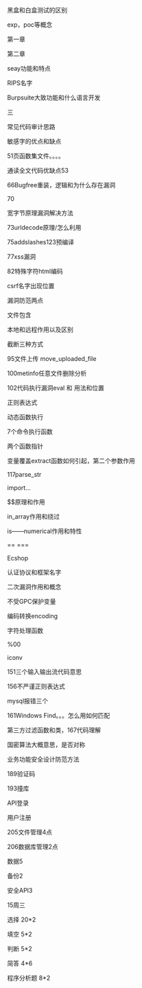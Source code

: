 黑盒和白盒测试的区别

exp，poc等概念

第一章

第二章

seay功能和特点

RIPS名字

Burpsuite大致功能和什么语言开发

三

常见代码审计思路

敏感字的优点和缺点

51页函数集文件。。。。

通读全文代码优缺点53

66Bugfree重装，逻辑和为什么存在漏洞



70

宽字节原理漏洞解决方法

73urldecode原理/怎么利用

75addslashes123预编译

77xss漏洞

82特殊字符html编码

csrf名字出现位置

漏洞防范两点



文件包含

本地和远程作用以及区别

截断三种方式

95文件上传  move_uploaded_file

100metinfo任意文件删除分析

102代码执行漏洞eval 和     用法和位置

正则表达式

动态函数执行

7个命令执行函数

两个函数指针



变量覆盖extract函数如何引起，第二个参数作用

117parse_str

import...

$$原理和作用

in_array作用和绕过

is——numerical作用和特性

==   ===

Ecshop

认证协议和框架名字



二次漏洞作用和概念



不受GPC保护变量

编码转换encoding

字符处理函数

%00

iconv

151三个输入输出流代码意思

156不严谨正则表达式

mysql报错三个

161Windows Find。。。怎么用如何匹配



第三方过滤函数和类，167代码理解



国密算法大概意思，是否对称



业务功能安全设计防范方法

189验证码

193撞库

API登录

用户注册

205文件管理4点

206数据库管理2点

数据5

备份2

安全API3



15周三

选择 20*2

填空 5*2

判断 5*2

简答 4*6

程序分析题 8*2